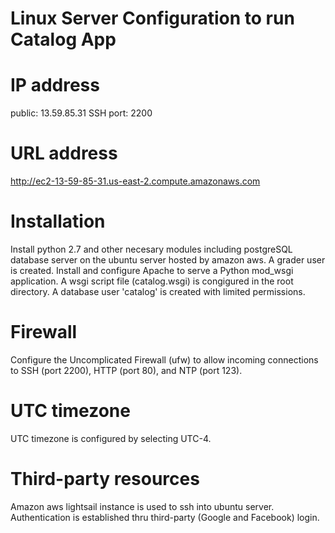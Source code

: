 # Linux Server Configuration to run Catalog App

# IP address
public: 13.59.85.31
SSH port: 2200

# URL address
http://ec2-13-59-85-31.us-east-2.compute.amazonaws.com

# Installation
Install python 2.7 and other necesary modules including postgreSQL database
server on the ubuntu server hosted by amazon aws.
A grader user is created.
Install and configure Apache to serve a Python mod_wsgi application.
A wsgi script file (catalog.wsgi) is congigured in the root directory.
A database user 'catalog' is created with limited permissions.

# Firewall
Configure the Uncomplicated Firewall (ufw) to allow incoming connections
to SSH (port 2200), HTTP (port 80), and NTP (port 123).

# UTC timezone
UTC timezone is configured by selecting UTC-4.

# Third-party resources
Amazon aws lightsail instance is used to ssh into ubuntu server.
Authentication is established thru third-party (Google and Facebook)
login. 
